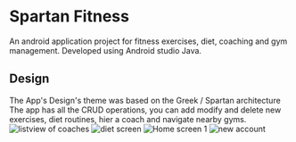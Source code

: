 # Spartan Fitness
An android application project for fitness exercises, diet, coaching and gym management. Developed using Android studio Java. 
## Design
The App's Design's theme was based on the Greek / Spartan architecture
The app has all the CRUD operations, you can add modify and delete new exercises, diet routines, hier a coach and navigate nearby gyms. 
![listview of coaches](https://github.com/Walid-AMARA/Spartan_Fitness/assets/59109675/3245616f-de57-4a6d-868f-34e02aeb3ee5)
![diet screen](https://github.com/Walid-AMARA/Spartan_Fitness/assets/59109675/a79bce0f-23d3-4a96-8ca0-b799ed597ac1)
![Home screen 1](https://github.com/Walid-AMARA/Spartan_Fitness/assets/59109675/6fc71a01-485d-4744-a9c9-704ca15c2d3c)
![new account](https://github.com/Walid-AMARA/Spartan_Fitness/assets/59109675/0e32cb7d-cae6-4d45-a6e7-764f7ac9e28c)
